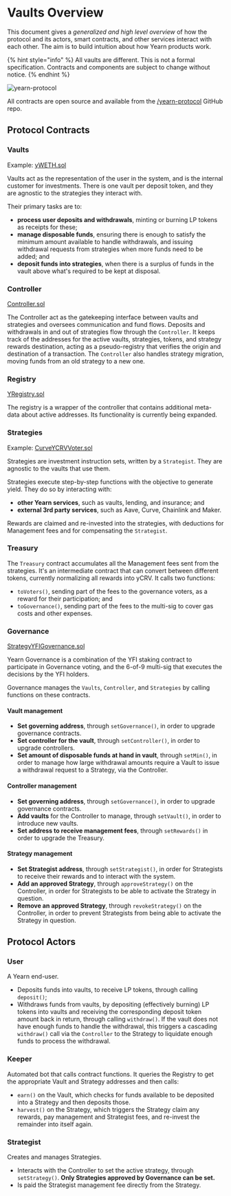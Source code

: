# Vaults Overview

This document gives a _generalized and high level overview_ of how the protocol and its actors, smart contracts, and other services interact with each other. The aim is to build intuition about how Yearn products work.

{% hint style="info" %}
All vaults are different. This is not a formal specification. Contracts and components are subject to change without notice.
{% endhint %}

![yearn-protocol](https://raw.githubusercontent.com/lehnberg/yearn-diagrams/master/yearn-protocol/yearn-protocol-v0.06.svg)

All contracts are open source and available from the [/yearn-protocol](https://github.com/iearn-finance/yearn-protocol) GitHub repo.

## Protocol Contracts

### Vaults

Example: [yWETH.sol](https://github.com/iearn-finance/yearn-protocol/blob/develop/contracts/vaults/yWETH.sol)

Vaults act as the representation of the user in the system, and is the internal customer for investments. There is one vault per deposit token, and they are agnostic to the strategies they interact with.

Their primary tasks are to:

* **process user deposits and withdrawals**, minting or burning LP tokens as receipts for these;
* **manage disposable funds**, ensuring there is enough to satisfy the minimum amount available to handle withdrawals, and issuing withdrawal requests from strategies when more funds need to be added; and
* **deposit funds into strategies**, when there is a surplus of funds in the vault above what's required to be kept at disposal.

### Controller

[Controller.sol](https://github.com/iearn-finance/yearn-protocol/blob/develop/contracts/controllers/Controller.sol)

The Controller act as the gatekeeping interface between vaults and strategies and oversees communication and fund flows. Deposits and withdrawals in and out of strategies flow through the `Controller`. It keeps track of the addresses for the active vaults, strategies, tokens, and strategy rewards destination, acting as a pseudo-registry that verifies the origin and destination of a transaction. The `Controller` also handles strategy migration, moving funds from an old strategy to a new one.

### Registry

[YRegistry.sol](https://github.com/iearn-finance/yearn-protocol/blob/develop/contracts/registries/YRegistry.sol)

The registry is a wrapper of the controller that contains additional meta-data about active addresses. Its functionality is currently being expanded.

### Strategies

Example: [CurveYCRVVoter.sol](https://github.com/iearn-finance/yearn-protocol/blob/develop/contracts/strategies/CurveYCRVVoter.sol)

Strategies are investment instruction sets, written by a `Strategist`. They are agnostic to the vaults that use them.

Strategies execute step-by-step functions with the objective to generate yield. They do so by interacting with:

* **other Yearn services**, such as vaults, lending, and insurance; and
* **external 3rd party services**, such as Aave, Curve, Chainlink and Maker.

Rewards are claimed and re-invested into the strategies, with deductions for Management fees and for compensating the `Strategist`.

### Treasury

The `Treasury` contract accumulates all the Management fees sent from the strategies. It's an intermediate contract that can convert between different tokens, currently normalizing all rewards into yCRV. It calls two functions:

* `toVoters()`, sending part of the fees to the governance voters, as a reward for their participation; and
* `toGovernance()`, sending part of the fees to the multi-sig to cover gas costs and other expenses.

### Governance

[StrategyYFIGovernance.sol](https://github.com/iearn-finance/yearn-protocol/blob/develop/contracts/strategies/StrategyYFIGovernance.sol)

Yearn Governance is a combination of the YFI staking contract to participate in Governance voting, and the 6-of-9 multi-sig that executes the decisions by the YFI holders.

Governance manages the `Vaults`, `Controller`, and `Strategies` by calling functions on these contracts.

#### Vault management

* **Set governing address**, through `setGovernance()`, in order to upgrade governance contracts.
* **Set controller for the vault**, through `setController()`, in order to upgrade controllers.
* **Set amount of disposable funds at hand in vault**, through `setMin()`, in order to manage how large withdrawal amounts require a Vault to issue a withdrawal request to a Strategy, via the Controller.

#### Controller management

* **Set governing address**, through `setGovernance()`, in order to upgrade governance contracts.
* **Add vaults** for the Controller to manage, through `setVault()`, in order to introduce new vaults.
* **Set address to receive management fees**, through `setRewards()` in order to upgrade the Treasury.

#### Strategy management

* **Set Strategist address**, through `setStrategist()`, in order for Strategists to receive their rewards and to interact with the system.
* **Add an approved Strategy**, through `approveStrategy()` on the Controller, in order for Strategists to be able to activate the Strategy in question.
* **Remove an approved Strategy**, through `revokeStrategy()` on the Controller, in order to prevent Strategists from being able to activate the Strategy in question.

## Protocol Actors

### User

A Yearn end-user.

* Deposits funds into vaults, to receive LP tokens, through calling `deposit()`;
* Withdraws funds from vaults, by depositing \(effectively burning\) LP tokens into vaults and receiving the corresponding deposit token amount back in return, through calling `withdraw()`. If the vault does not have enough funds to handle the withdrawal, this triggers a cascading `withdraw()` call via the `Controller` to the Strategy to liquidate enough funds to process the withdrawal.

### Keeper

Automated bot that calls contract functions. It queries the Registry to get the appropriate Vault and Strategy addresses and then calls:

* `earn()` on the Vault, which checks for funds available to be deposited into a Strategy and then deposits those.
* `harvest()` on the Strategy, which triggers the Strategy claim any rewards, pay management and Strategist fees, and re-invest the remainder into itself again.

### Strategist

Creates and manages Strategies.

* Interacts with the Controller to set the active strategy, through `setStrategy()`. **Only Strategies approved by Governance can be set.**
* Is paid the Strategist management fee directly from the Strategy.

